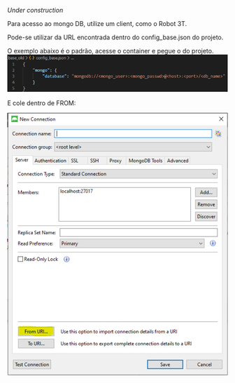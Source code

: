_Under construction_

Para acesso ao mongo DB, utilize um client, como o Robot 3T.

Pode-se utilizar da URL encontrada dentro do config_base.json do projeto.

O exemplo abaixo é o padrão, acesse o container e pegue o do projeto. 
![image.png](/.attachments/image-243e1e13-5bd7-4f11-94e5-7afc3819993c.png)

E cole dentro de FROM:

![image.png](/.attachments/image-2cd5ff86-b5d5-4027-b46f-0219803bb332.png)


